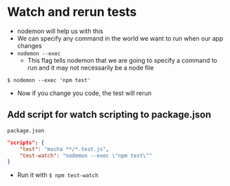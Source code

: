 # Watch and rerun tests
* nodemon will help us with this
* We can specify any command in the world we want to run when our app changes
* `nodemon --exec`
    - This flag tells nodemon that we are going to specify a command to run and it may not necessarily be a node file

`$ nodemon --exec 'npm test'`

* Now if you change you code, the test will rerun

## Add script for watch scripting to package.json

`package.json`

```json
"scripts": {
    "test": "mocha **/*.test.js",
    "test-watch": "nodemon --exec \"npm test\""
}
```

* Run it with `$ npm test-watch`
